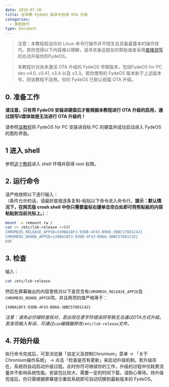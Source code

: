```yaml
---
date: 2018-07-30
title: 在早期 FydeOS 版本中启用 OTA 升级
categories:
  - 使用技巧
type: Document
---
```


>注意：本教程假设你对 Linux 命令行操作并不陌生且具备最基本的操作技巧。若你觉得以下内容难以理解，请寻求身边朋友的帮助或者采用[直接烧写](https://fydeos.com/instructions-pc)的办法升级你的FydeOS。

> 本教程针对尚未激活 OTA 升级的 FydeOS 早期版本，包括FydeOS for PC dev v4.0, v3.41, v3.4 以及 v3.3。若你使用的 FydeOS 版本新于上述版本号，则该教程不适用，你的 FydeOS 已默认搭载 OTA 升级。

## 0. 准备工作

__请注意，只有将 FydeOS 安装进硬盘后才能根据本教程进行 OTA 升级的启用，通过烧写U盘体验是无法进行 OTA 升级的！__

请参照[该教程](https://faq.fydeos.com/%E4%BD%BF%E7%94%A8%E6%8A%80%E5%B7%A7/%E5%B0%86FydeOS-for-PC%E5%AE%89%E8%A3%85%E8%BF%9B%E7%A1%AC%E7%9B%98/)将 FydeOS for PC 安装进目标 PC 的硬盘并成功启动进入 FydeOS 的图形界面。


## 1 进入 shell

参照[这个教程](/使用技巧/在FydeOS中进入shell/)进入 shell 环境并获得 root 权限。


## 2. 运行命令

请严格按照以下逐行输入：<br>
（条件允许的话，请最好直接逐条复制-粘贴以下命令进入命令行。__提示：默认情况下，在网页版 crosh shell 中你只需要鼠标右键单击空白处即可将剪贴板的内容粘贴到当前光标上。__）：

```bash
mount -o remount rw /
cat >> /etc/lsb-release <<EOF
CHROMEOS_RELEASE_APPID={49BA18F3-93DB-4F43-B966-3BBC57881C42}
CHROMEOS_BOARD_APPID={49BA18F3-93DB-4F43-B966-3BBC57881C42}
EOF
```

## 3. 检查

输入：
```bash
cat /etc/lsb-release
```
然后在屏幕输出的内容里核对以下是否含有`CHROMEOS_RELEASE_APPID`及`CHROMEOS_BOARD_APPID`项，并且两项的值严格等于：
```
{49BA18F3-93DB-4F43-B966-3BBC57881C42}
```
_注意：请务必仔细检查核对，若出现任意字符错误将导致无法通过OTA方式升级。若发现输入有误，可通过`vim`编辑器修改`/etc/lsb-release`文件。_


## 4. 开始升级

执行命令完成后，可至浏览器「自定义及控制Chromium」菜单 -> 「关于Chromium操作系统」 -> 点击「检查是否有更新」来启动升级机制。若升级存在，系统将自动启动升级过程。此时你尽可继续你的工作，升级的过程中仅耗费流量并不影响系统性能。安装包比较大，需要一定的时间下载，请耐心等待。待升级完成后，你只需根据屏幕提示重启系统即可自动切换到最新版本的 FydeOS。